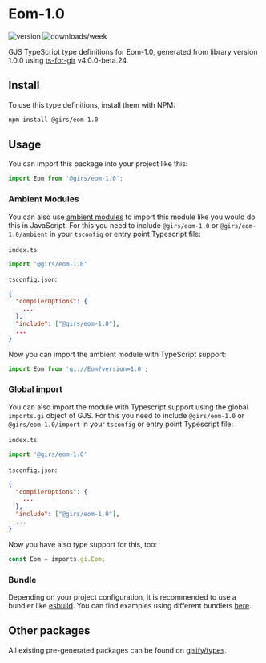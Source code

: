 
# Eom-1.0

![version](https://img.shields.io/npm/v/@girs/eom-1.0)
![downloads/week](https://img.shields.io/npm/dw/@girs/eom-1.0)


GJS TypeScript type definitions for Eom-1.0, generated from library version 1.0.0 using [ts-for-gir](https://github.com/gjsify/ts-for-gir) v4.0.0-beta.24.


## Install

To use this type definitions, install them with NPM:
```bash
npm install @girs/eom-1.0
```

## Usage

You can import this package into your project like this:
```ts
import Eom from '@girs/eom-1.0';
```

### Ambient Modules

You can also use [ambient modules](https://github.com/gjsify/ts-for-gir/tree/main/packages/cli#ambient-modules) to import this module like you would do this in JavaScript.
For this you need to include `@girs/eom-1.0` or `@girs/eom-1.0/ambient` in your `tsconfig` or entry point Typescript file:

`index.ts`:
```ts
import '@girs/eom-1.0'
```

`tsconfig.json`:
```json
{
  "compilerOptions": {
    ...
  },
  "include": ["@girs/eom-1.0"],
  ...
}
```

Now you can import the ambient module with TypeScript support: 

```ts
import Eom from 'gi://Eom?version=1.0';
```

### Global import

You can also import the module with Typescript support using the global `imports.gi` object of GJS.
For this you need to include `@girs/eom-1.0` or `@girs/eom-1.0/import` in your `tsconfig` or entry point Typescript file:

`index.ts`:
```ts
import '@girs/eom-1.0'
```

`tsconfig.json`:
```json
{
  "compilerOptions": {
    ...
  },
  "include": ["@girs/eom-1.0"],
  ...
}
```

Now you have also type support for this, too:

```ts
const Eom = imports.gi.Eom;
```

### Bundle

Depending on your project configuration, it is recommended to use a bundler like [esbuild](https://esbuild.github.io/). You can find examples using different bundlers [here](https://github.com/gjsify/ts-for-gir/tree/main/examples).

## Other packages

All existing pre-generated packages can be found on [gjsify/types](https://github.com/gjsify/types).

